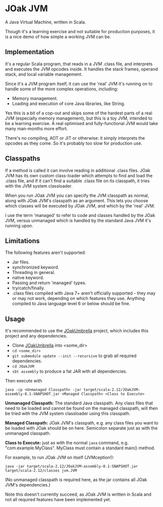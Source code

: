 # JOak JVM
A Java Virtual Machine, written in Scala.  

Though it's a learning exercise and not suitable for production purposes, it is a nice demo of how simple a working JVM can be.  

## Implementation
It's a regular Scala program, that reads in a JVM .class file, and interprets and executes the JVM opcodes inside.  It handles the stack frames, operand stack, and local variable management.  

Since it's a JVM program itself, it can use the 'real' JVM it's running on to handle some of the more complex operations, including:

* Memory management.
* Loading and execution of core Java libraries, like String.

Yes this is a bit of a cop-out and skips some of the hardest parts of a real JVM (especially memory management), but this is a toy JVM, intended to be a learning exercise.  A real optimised and fully-functional JVM would take many man-months more effort. 

There's no compiling, AOT or JIT or otherwise: it simply interprets the opcodes as they come.  So it's probably too slow for production use.

## Classpaths
If a method is called it can involve reading in additional .class files.  JOak JVM has its own custom class-loader which attempts to find and load the .class file, and if it can't find a suitable .class file on its classpath, it tries with the JVM system classloader.  

When you run JOak JVM you can specify the JVM classpath as normal, along with JOak JVM's classpath as an argument.  This lets you choose which classes will be executed by JOak JVM, and which by the 'real' JVM.  

I use the term 'managed' to refer to code and classes handled by the JOak JVM, versus unmanaged which is handled by the standard Java JVM it's running upon.

## Limitations
The following features aren't supported: 

* Jar files.
* synchronized keyword.
* Threading in general.
* native keyword.
* Passing and return 'managed' types.
* try/catch/finally.
* .class files compiled with Java 7+ aren't officially supported - they may or may not work, depending on which features they use.  Anything compiled to Java language level 6 or below should be fine. 

## Usage
It's recommended to use the [JOakUmbrella](https://github.com/progammatix/JOakUmrella) project, which includes this project and any dependencies.

* Clone [JOakUmbrella](https://github.com/progammatix/JOakUmrella) into <some_dir>
* ```cd <some_dir>```
* ```git submodule update --init --recursive``` to grab all required dependencies.
* ```cd JOakJVM```
* ```sbt assembly``` to produce a fat JAR with all dependencies.

Then execute with 

```
java -cp <Unmanaged Classpath> -jar target/scala-2.12/JOakJVM-assembly-0.1-SNAPSHOT.jar <Managed Classpath> <Class to Execute>
```

<b>Unmanaged Classpath:</b> The standard Java classpath.  Any class files that need to be loaded and cannot be found on the managed classpath, will then be tried with the JVM system classloader using this classpath.

<b>Managed Classpath:</b> JOak JVM's classpath, e.g. any class files you want to be loaded with JOak should be on here.  Semicolon separate just as with the unmanaged classpath.

<b>Class to Execute:</b> just as with the normal ```java``` command, e.g. "com.example.MyClass".  MyClass must contain a standard main() method.

For example, to run JOak JVM on itself (JVMception!):

```
java -jar target/scala-2.12/JOakJVM-assembly-0.1-SNAPSHOT.jar target/scala-2.12/classes jvm.JVM
``` 

(No unmanaged classpath is required here, as the jar contains all JOak JVM's dependencies.)

Note this doesn't currently succeed, as JOak JVM is written in Scala and not all required features have been implemented yet.
